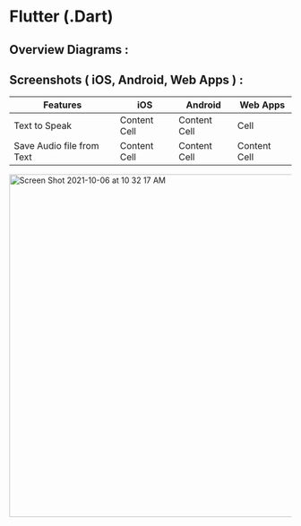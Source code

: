 # Flutter (.Dart)

## Overview Diagrams :

## Screenshots ( iOS, Android, Web Apps ) :
| Features | iOS | Android | Web Apps |
| ------------- | ------------- | ------------- | ------------- |
| Text to Speak  | Content Cell  | Content Cell  | Cell |
| Save Audio file from Text  | Content Cell  | Content Cell  | Content Cell  |

<img width="612" alt="Screen Shot 2021-10-06 at 10 32 17 AM" src="https://user-images.githubusercontent.com/49804761/136235603-b3e5e838-3875-4970-babb-65cbd8bfc703.png">
